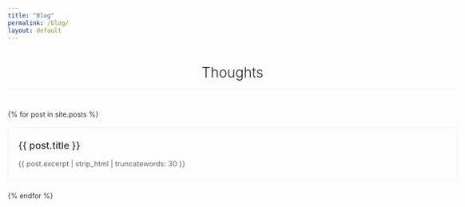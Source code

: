```yaml
---
title: "Blog"
permalink: /blog/
layout: default
---
```

# Thoughts

{% for post in site.posts %}
<div class="blog-card">
  <h2><a href="{{ post.url }}">{{ post.title }}</a></h2>
  <p class="excerpt">{{ post.excerpt | strip_html | truncatewords: 30 }}</p>
</div>
{% endfor %}

<style>
body {
  max-width: 900px;
  margin: 0 auto;
  padding: 40px 20px;
  font-family: -apple-system, BlinkMacSystemFont, "Segoe UI", Roboto, Helvetica, Arial, sans-serif;
  line-height: 1.6;
  color: #333;
}

h1 {
  text-align: center;
  font-weight: 300;
  color: #222;
  margin-bottom: 40px;
  border-bottom: 1px solid #eee;
  padding-bottom: 10px;
}

.blog-card {
  border: 1px solid #f0f0f0;
  border-radius: 6px;
  padding: 20px;
  margin-bottom: 20px;
  transition: box-shadow 0.2s ease;
}

.blog-card:hover {
  box-shadow: 0 2px 5px rgba(0,0,0,0.05);
}

.blog-card h2 {
  margin: 0 0 10px 0;
  font-size: 1.2rem;
  font-weight: 500;
}

.blog-card a {
  color: #333;
  text-decoration: none;
  transition: color 0.2s ease;
}

.blog-card a:hover {
  color: #007ACC;
}

.excerpt {
  margin: 0;
  font-size: 0.9rem;
  color: #666;
}
</style>
